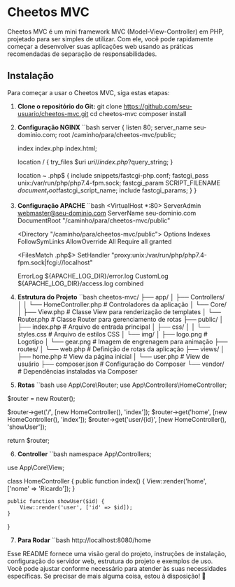# Cheetos MVC

Cheetos MVC é um mini framework MVC (Model-View-Controller) em PHP, projetado para ser simples de utilizar. Com ele, você pode rapidamente começar a desenvolver suas aplicações web usando as práticas recomendadas de separação de responsabilidades.

## Instalação

Para começar a usar o Cheetos MVC, siga estas etapas:

1. **Clone o repositório do Git:**
git clone https://github.com/seu-usuario/cheetos-mvc.git
cd cheetos-mvc
composer install

2. **Configuração NGINX**
``bash
server {
    listen 80;
    server_name seu-dominio.com;
    root /caminho/para/cheetos-mvc/public;

    index index.php index.html;

    location / {
        try_files $uri $uri/ /index.php?$query_string;
    }

    location ~ \.php$ {
        include snippets/fastcgi-php.conf;
        fastcgi_pass unix:/var/run/php/php7.4-fpm.sock;
        fastcgi_param SCRIPT_FILENAME $document_root$fastcgi_script_name;
        include fastcgi_params;
    }
}

3. **Configuração APACHE**
``bash
<VirtualHost *:80>
    ServerAdmin webmaster@seu-dominio.com
    ServerName seu-dominio.com
    DocumentRoot "/caminho/para/cheetos-mvc/public"

    <Directory "/caminho/para/cheetos-mvc/public">
        Options Indexes FollowSymLinks
        AllowOverride All
        Require all granted
    </Directory>

    <FilesMatch \.php$>
        SetHandler "proxy:unix:/var/run/php/php7.4-fpm.sock|fcgi://localhost"
    </FilesMatch>

    ErrorLog ${APACHE_LOG_DIR}/error.log
    CustomLog ${APACHE_LOG_DIR}/access.log combined
</VirtualHost>

4. **Estrutura do Projeto**
``bash
cheetos-mvc/
├── app/
│   ├── Controllers/
│   │   └── HomeController.php      # Controladores da aplicação
│   └── Core/
│       ├── View.php                # Classe View para renderização de templates
│       └── Router.php              # Classe Router para gerenciamento de rotas
├── public/
│   ├── index.php                   # Arquivo de entrada principal
│   ├── css/
│   │   └── styles.css              # Arquivo de estilos CSS
│   └── img/
│       ├── logo.png                # Logotipo
│       └── gear.png                # Imagem de engrenagem para animação
├── routes/
│   └── web.php                     # Definição de rotas da aplicação
├── views/
│   ├── home.php                    # View da página inicial
│   └── user.php                    # View de usuário
├── composer.json                   # Configuração do Composer
└── vendor/                         # Dependências instaladas via Composer

5. **Rotas**
``bash
use App\Core\Router;
use App\Controllers\HomeController;

$router = new Router();

$router->get('/', [new HomeController(), 'index']);
$router->get('home', [new HomeController(), 'index']);
$router->get('user/{id}', [new HomeController(), 'showUser']);

return $router;

6. **Controller**
``bash
namespace App\Controllers;

use App\Core\View;

class HomeController {
    public function index() {
        View::render('home', ['nome' => 'Ricardo']);
    }

    public function showUser($id) {
        View::render('user', ['id' => $id]);
    }
}

7. **Para Rodar**
``bash
http://localhost:8080/home


Esse README fornece uma visão geral do projeto, instruções de instalação, configuração do servidor web, estrutura do projeto e exemplos de uso. Você pode ajustar conforme necessário para atender às suas necessidades específicas. Se precisar de mais alguma coisa, estou à disposição! 🚀

